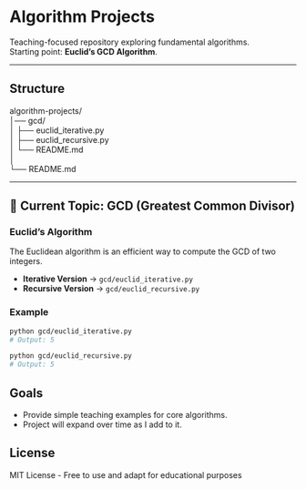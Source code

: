 # Algorithm Projects

Teaching-focused repository exploring fundamental algorithms.  
Starting point: **Euclid’s GCD Algorithm**.

---

## Structure
algorithm-projects/  
│── gcd/  
│ ├── euclid_iterative.py  
│ ├── euclid_recursive.py  
│ └── README.md  
│  
└── README.md 

---

## 🔢 Current Topic: GCD (Greatest Common Divisor)

### Euclid’s Algorithm
The Euclidean algorithm is an efficient way to compute the GCD of two integers.

- **Iterative Version** → `gcd/euclid_iterative.py`  
- **Recursive Version** → `gcd/euclid_recursive.py`  

### Example
```bash
python gcd/euclid_iterative.py
# Output: 5

python gcd/euclid_recursive.py
# Output: 5
```

## Goals 
- Provide simple teaching examples for core algorithms.
- Project will expand over time as I add to it.


## License 
MIT License - Free to use and adapt for educational purposes 
